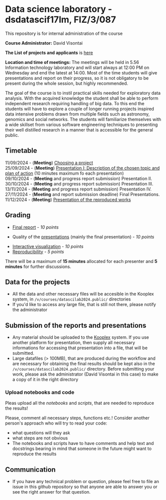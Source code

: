 # Data science laboratory - dsdatascif17lm, FIZ/3/087
  This repository is for internal administration of the course

**Course Administrator:** David Visontai

**The List of projects and applicants** is [here](ListOfProjects.md)
  
**Location and time of meetings:** The meetings will be held in 5.56 Information technology laboratory and will start always at 12:00 PM on Wednesday and end the latest at 14:00. Most of the time students will give presentations and report on their progress, so it is not obligatory to be present during the whole session, but highly recommended.
  
  The goal of the course is to instil practical skills needed for exploratory data analysis. With the acquired knowledge the student shall be able to perform independent research requiring handling of big data. To this end the students will have to explore a couple of longer running projects inspired data intensive problems drawn from multiple fields such as astronomy, genomics and social networks. The students will familiarize themselves with a wide skillset from various software engineering techniques to presenting their well distilled research in a manner that is accessible for the general public.  
  
## Timetable

11/09/2024 -  (**Meeting**) [ Choosing a project](ListOfProjects.md) <br>
25/09/2024 -  (**Meeting**) [ Presentation I: Description of the chosen topic and plan of action](1-FormatofPresentationsn.md) (10 minutes maximum fo each presentation) <br>
09/10/2024 -  (**Meeting** and progress report submission) Presentation II.<br> 
30/10/2024 -  (**Meeting** and progress report submission) Presentation III.<br>
13/11/2024 -  (**Meeting** and progress report submission) Presentation IV.<br>
27/11/2024 -  (**Meeting** and report submission deadline) Final Presentations. <br>
11/12/2024 - (**Meeting**) [Presentation of the reproduced works](4-ReproducedReport.md)
   
 
## Grading
 * [Final report](2-FormatofReports.md) - *10 points*
 - Quality of the [presentations](1-FormatofPresentations.md) (mainly the final presentation) - *10 points* 
 * [Interactive visualization](3-InteractiveVisualization.md) - *10 points*
 * [Reproducibility](4-ReproducedReport.md) - *5 points*


There will be a maximum of **15 minutes** allocated for each presenter and **5 minutes** for further discussions.


## Data for the projects
 
 * All the data and other necessary files will be accesible in the Kooplex system, in `/v/courses/datascilab2024.public/` directories
 * If you'd like to access any large file, that is still not there, please notify the administrator
  
## Submission of the reports and presentations
  
 * Any material should be uploaded to the [Kooplex](https://k8plex-edu.elte.hu/) system. If you use another platform for presentation, then supply all necessary informations for accessing that presentation into a file, that will be submitted.
 * Large datafiles (> 100MB), that are produced during the workflow and are necessary for obtaining the final results should be kept also in the `/v/courses/datascilab2024.public/` directory. Before submitting your work, please ask the administrator (David Visontai in this case) to make a copy of it in the right directory 

### Upload notebooks and code

Pleas upload all the *notebooks* and *scripts*, that are needed to reproduce the results!

Please, comment all necessary steps, functions etc.!
Consider another person's approach who will try to read your code:
* what questions will they ask
* what steps are not obvious 
* The notebooks and scripts have to have comments and help text and docstrings bearing in mind that someone in the future might want to reproduce the results

 
## Communication 
 * If you have any technical problem or question, please feel free to file an issue in this github repository so that anyone are able to answer you or see the right answer for that question.
